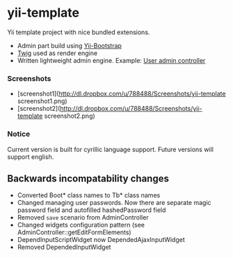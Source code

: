 yii-template
========

Yii template project with nice bundled extensions.

* Admin part build using [Yii-Bootstrap](http://www.cniska.net/yii-bootstrap/)
* [Twig](http://twig.sensiolabs.org/) used as render engine
* Written lightweight admin engine. Example: [User admin controller](https://github.com/mediasite/yii-template/blob/master/protected/controllers/admin/AdminUsersController.php)

### Screenshots
* [screenshot1](http://dl.dropbox.com/u/788488/Screenshots/yii-template screenshot1.png)
* [screenshot2](http://dl.dropbox.com/u/788488/Screenshots/yii-template screenshot2.png)

### Notice
Current version is built for cyrillic language support. Future versions will support english.

## Backwards incompatability changes
* Converted Boot* class names to Tb* class names
* Changed managing user passwords. Now there are separate magic password field and autofilled hashedPassword field
* Removed `save` scenario from AdminController
* Changed widgets configuration pattern (see AdminController::getEditFormElements)
* DependInputScriptWidget now DependedAjaxInputWidget
* Removed DependedInputWidget